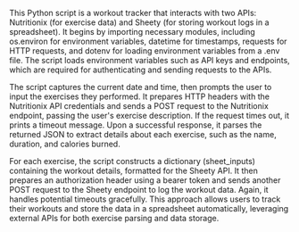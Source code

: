 This Python script is a workout tracker that interacts with two APIs: Nutritionix (for exercise data) and Sheety (for storing workout logs in a spreadsheet). It begins by importing necessary modules, including os.environ for environment variables, datetime for timestamps, requests for HTTP requests, and dotenv for loading environment variables from a .env file. The script loads environment variables such as API keys and endpoints, which are required for authenticating and sending requests to the APIs.

The script captures the current date and time, then prompts the user to input the exercises they performed. It prepares HTTP headers with the Nutritionix API credentials and sends a POST request to the Nutritionix endpoint, passing the user's exercise description. If the request times out, it prints a timeout message. Upon a successful response, it parses the returned JSON to extract details about each exercise, such as the name, duration, and calories burned.

For each exercise, the script constructs a dictionary (sheet_inputs) containing the workout details, formatted for the Sheety API. It then prepares an authorization header using a bearer token and sends another POST request to the Sheety endpoint to log the workout data. Again, it handles potential timeouts gracefully. This approach allows users to track their workouts and store the data in a spreadsheet automatically, leveraging external APIs for both exercise parsing and data storage.
